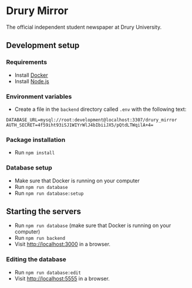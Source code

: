 # Drury Mirror

The official independent student newspaper at Drury University.

## Development setup

### Requirements

* Install [Docker](https://www.docker.com/products/docker-desktop/)
* Install [Node.js](https://nodejs.org/en)

### Environment variables

* Create a file in the `backend` directory called `.env` with the following text:

```dotenv
DATABASE_URL=mysql://root:development@localhost:3307/drury_mirror
AUTH_SECRET=4f59iht93iSJ1WIYrWlJ4bIbiiJX5/pQtdLTWqilA+4=
```

### Package installation

* Run `npm install`

### Database setup

* Make sure that Docker is running on your computer
* Run `npm run database`
* Run `npm run database:setup`

## Starting the servers

* Run `npm run database` (make sure that Docker is running on your computer)
* Run `npm run backend`
* Visit [http://localhost:3000](http://localhost:3000) in a browser.

### Editing the database

* Run `npm run database:edit`
* Visit [http://localhost:5555](http://localhost:5555) in a browser.
